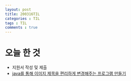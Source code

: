 ```yaml
---
layout: post
title: 200316TIL
categories : TIL
tags : TIL
comments : true
---
```


# 오늘 한 것
- 지원서 작성 및 제출
- [java를 통해 이미지 제목을 편리하게 변경해주는 프로그램 만들기](https://milkyway103.github.io/java/2020/03/16/filerename/)
